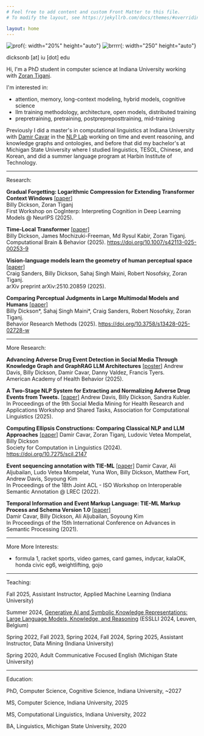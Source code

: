 ```yaml
---
# Feel free to add content and custom Front Matter to this file.
# To modify the layout, see https://jekyllrb.com/docs/themes/#overriding-theme-defaults

layout: home
---
```

![prof](../assets/images/prof2.jpg){: width="20%" height="auto"}
![brrrr](../assets/images/brrrr.jpg){: width="250" height="auto"}

dicksonb [at] iu [dot] edu

Hi, I'm a PhD student in computer science at Indiana University working with [Zoran Tiganj](https://homes.luddy.indiana.edu/ztiganj/).

I'm interested in:

 - attention, memory, long-context modeling, hybrid models, cognitive science
 - llm training methodology, architecture, open models, distributed training
 - prepretraining, pretraining, postprepreposttraining, mid-training

Previously I did a master's in computational linguistics at Indiana University with [Damir Cavar](https://damir.cavar.me/) in the [NLP Lab](https://nlp-lab.org/) working on time and event reasoning, and knowledge graphs and ontologies, and before that did my bachelor's at Michigan State University where I studied linguistics, TESOL, Chinese, and Korean, and did a summer language program at Harbin Institute of Technology.

---

Research:

**Gradual Forgetting: Logarithmic Compression for Extending Transformer Context Windows** [[paper]](https://arxiv.org/abs/2510.22109)<br>Billy Dickson, Zoran Tiganj<br>First Workshop on CogInterp: Interpreting Cognition in Deep Learning Models @ NeurIPS (2025). 

**Time-Local Transformer** [[paper]](https://link.springer.com/article/10.1007/s42113-025-00253-9)<br>Billy Dickson, James Mochizuki-Freeman, Md Rysul Kabir, Zoran Tiganj.<br>Computational Brain & Behavior (2025). https://doi.org/10.1007/s42113-025-00253-9

**Vision-language models learn the geometry of human perceptual space** [[paper]](https://arxiv.org/abs/2510.20859)<br>Craig Sanders, Billy Dickson, Sahaj Singh Maini, Robert Nosofsky, Zoran Tiganj.<br>arXiv preprint arXiv:2510.20859 (2025).

**Comparing Perceptual Judgments in Large Multimodal Models and Humans** [[paper]](https://link.springer.com/article/10.3758/s13428-025-02728-w)<br>Billy Dickson\*, Sahaj Singh Maini\*, Craig Sanders, Robert Nosofsky, Zoran Tiganj.<br>Behavior Research Methods (2025). https://doi.org/10.3758/s13428-025-02728-w

---

More Research:

**Advancing Adverse Drug Event Detection in Social Media Through Knowledge Graph and GraphRAG LLM Architectures** [[poster]](../assets/ade.pdf) Andrew Davis, Billy Dickson, Damir Cavar, Danny Valdez, Francis Tyers.<br>American Academy of Health Behavior (2025).

**A Two-Stage NLP System for Extracting and Normalizing Adverse Drug Events from Tweets.** [[paper]](https://aclanthology.org/2024.smm4h-1.27.pdf) Andrew Davis, Billy Dickson, Sandra Kubler.<br>In Proceedings of the 9th Social Media Mining for Health Research and Applications Workshop and Shared Tasks, Association for Computational Linguistics (2025). 

**Computing Ellipsis Constructions: Comparing Classical NLP and LLM Approaches** [[paper]](https://openpublishing.library.umass.edu/scil/article/id/2147/) Damir Cavar, Zoran Tiganj, Ludovic Vetea Mompelat, Billy Dickson<br>Society for Computation in Linguistics (2024). https://doi.org/10.7275/scil.2147

**Event sequencing annotation with TIE-ML** [[paper]](https://aclanthology.org/2022.isa-1.5/) Damir Cavar, Ali Aljubailan, Ludo Vetea Mompelat, Yuna Won, Billy Dickson, Matthew Fort, Andrew Davis, Soyoung Kim<br>In Proceedings of the 18th Joint ACL - ISO Workshop on Interoperable Semantic Annotation @ LREC (2022).

**Temporal Information and Event Markup Language: TIE-ML Markup Process and Schema Version 1.0** [[paper]](https://www.thinkmind.org/index.php?view=article&articleid=semapro_2021_1_60_30029)<br>Damir Cavar, Billy Dickson, Ali Aljubailan, Soyoung Kim<br>In Proceedings of the 15th International Conference on Advances in Semantic Processing (2021).

---

More More Interests:

 -  formula 1, racket sports, video games, card games, indycar, kalaOK, honda civic eg6, weightlifting, gojo 

--- 


Teaching:

Fall 2025, Assistant Instructor, Applied Machine Learning (Indiana University)

Summer 2024, [Generative AI and Symbolic Knowledge Representations: Large Language Models, Knowledge, and Reasoning](https://damir.cavar.me/ESSLLI24_LLM_KG.github.io/) (ESSLLI 2024, Leuven, Belgium)

Spring 2022, Fall 2023, Spring 2024, Fall 2024, Spring 2025, Assistant Instructor, Data Mining (Indiana University)

Spring 2020, Adult Communicative Focused English (Michigan State University)

---


Education:

PhD, Computer Science, Cognitive Science, Indiana University, ~2027


MS, Computer Science, Indiana University, 2025


MS, Computational Linguistics, Indiana University, 2022


BA, Linguistics, Michigan State University, 2020
